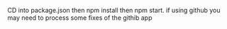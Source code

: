 CD into package.json then npm install then npm start. if using github you may need to process some fixes of the githib app